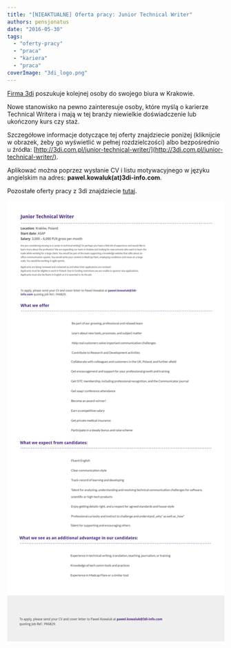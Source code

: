 ```yaml
---
title: "[NIEAKTUALNE] Oferta pracy: Junior Technical Writer"
authors: pensjonatus
date: "2016-05-30"
tags:
  - "oferty-pracy"
  - "praca"
  - "kariera"
  - "praca"
coverImage: "3di_logo.png"
---
```


[Firma 3di](http://www.3di.com.pl) poszukuje kolejnej osoby do swojego biura w
Krakowie.

<!--truncate-->

Nowe stanowisko na pewno zainteresuje osoby, które myślą o karierze Technical
Writera i mają w tej branży niewielkie doświadczenie lub ukończony kurs czy
staż.

Szczegółowe informacje dotyczące tej oferty znajdziecie poniżej (kliknijcie w
obrazek, żeby go wyświetlić w pełnej rozdzielczości) albo bezpośrednio u źródła:
[http://3di.com.pl/junior-technical-writer/](http://3di.com.pl/junior-technical-writer/).

Aplikować można poprzez wysłanie CV i listu motywacyjnego w języku angielskim na
adres: **pawel.kowaluk(at)3di-info.com**.

Pozostałe oferty pracy z 3di znajdziecie [tutaj](http://3di.com.pl/career/).

[![Oferta pracy Junior Technical Writer 3di](images/junior-technical-writer-3di-june-2016.png)](http://techwriter.pl/wp-content/uploads/2016/05/junior-technical-writer-3di-june-2016.png)
